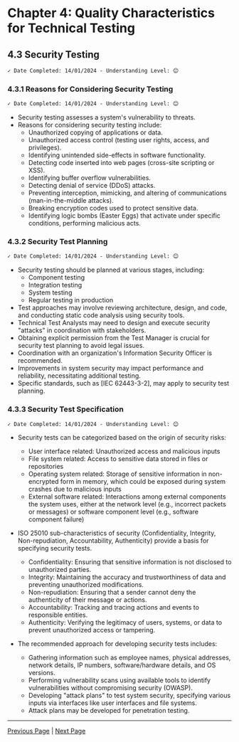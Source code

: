 # Chapter 4: Quality Characteristics for Technical Testing

## 4.3 Security Testing

```markdown
✓ Date Completed: 14/01/2024 - Understanding Level: 😊
```

### 4.3.1 Reasons for Considering Security Testing

```markdown
✓ Date Completed: 14/01/2024 - Understanding Level: 😊
```

- Security testing assesses a system's vulnerability to threats.
- Reasons for considering security testing include:
  - Unauthorized copying of applications or data.
  - Unauthorized access control (testing user rights, access, and privileges).
  - Identifying unintended side-effects in software functionality.
  - Detecting code inserted into web pages (cross-site scripting or XSS).
  - Identifying buffer overflow vulnerabilities.
  - Detecting denial of service (DDoS) attacks.
  - Preventing interception, mimicking, and altering of communications (man-in-the-middle attacks).
  - Breaking encryption codes used to protect sensitive data.
  - Identifying logic bombs (Easter Eggs) that activate under specific conditions, performing malicious acts.

### 4.3.2 Security Test Planning

```markdown
✓ Date Completed: 14/01/2024 - Understanding Level: 😊
```

- Security testing should be planned at various stages, including:
  - Component testing
  - Integration testing
  - System testing
  - Regular testing in production
- Test approaches may involve reviewing architecture, design, and code, and conducting static code analysis using security tools.
- Technical Test Analysts may need to design and execute security "attacks" in coordination with stakeholders.
- Obtaining explicit permission from the Test Manager is crucial for security test planning to avoid legal issues.
- Coordination with an organization's Information Security Officer is recommended.
- Improvements in system security may impact performance and reliability, necessitating additional testing.
- Specific standards, such as [IEC 62443-3-2], may apply to security test planning.

### 4.3.3 Security Test Specification

```markdown
✓ Date Completed: 14/01/2024 - Understanding Level: 😊
```

- Security tests can be categorized based on the origin of security risks:

  - User interface related: Unauthorized access and malicious inputs
  - File system related: Access to sensitive data stored in files or repositories
  - Operating system related: Storage of sensitive information in non-encrypted form in memory, which could be exposed during system crashes due to malicious inputs
  - External software related: Interactions among external components the system uses, either at the network level (e.g., incorrect packets or messages) or software component level (e.g., software component failure)

- ISO 25010 sub-characteristics of security (Confidentiality, Integrity, Non-repudiation, Accountability, Authenticity) provide a basis for specifying security tests.

  - Confidentiality: Ensuring that sensitive information is not disclosed to unauthorized parties.
  - Integrity: Maintaining the accuracy and trustworthiness of data and preventing unauthorized modifications.
  - Non-repudiation: Ensuring that a sender cannot deny the authenticity of their message or actions.
  - Accountability: Tracking and tracing actions and events to responsible entities.
  - Authenticity: Verifying the legitimacy of users, systems, or data to prevent unauthorized access or tampering.

- The recommended approach for developing security tests includes:

  - Gathering information such as employee names, physical addresses, network details, IP numbers, software/hardware details, and OS versions.
  - Performing vulnerability scans using available tools to identify vulnerabilities without compromising security (OWASP).
  - Developing "attack plans" to test system security, specifying various inputs via interfaces like user interfaces and file systems.
  - Attack plans may be developed for penetration testing.

---

[Previous Page](4.2-general-planning-issues.md) | [Next Page](4.4-reliability-testing.md)
